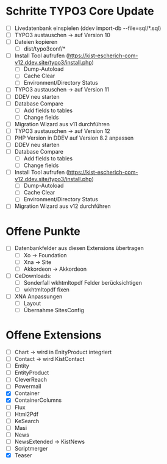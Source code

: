 # Schritte TYPO3 Core Update
- [ ] Livedatenbank einspielen (ddev import-db --file=sql/*.sql)
- [ ] TYPO3 austauschen -> auf Version 10
- [ ] Dateien kopieren
  - [ ] dist/typo3conf/*
- [ ] Install Tool aufrufen (https://kist-escherich-com-v12.ddev.site/typo3/install.php)
  - [ ] Dump-Autoload
  - [ ] Cache Clear
  - [ ] Environment/Directory Status
- [ ] TYPO3 austauschen -> auf Version 11
- [ ] DDEV neu starten
- [ ] Database Compare
  - [ ] Add fields to tables
  - [ ] Change fields
- [ ] Migration Wizard aus v11 durchführen
- [ ] TYPO3 austauschen -> auf Version 12
- [ ] PHP Version in DDEV auf Version 8.2 anpassen
- [ ] DDEV neu starten
- [ ] Database Compare
  - [ ] Add fields to tables
  - [ ] Change fields
- [ ] Install Tool aufrufen (https://kist-escherich-com-v12.ddev.site/typo3/install.php)
  - [ ] Dump-Autoload
  - [ ] Cache Clear
  - [ ] Environment/Directory Status
- [ ] Migration Wizard aus v12 durchführen

# Offene Punkte
- [ ] Datenbankfelder aus diesen Extensions übertragen
  - [ ] Xo -> Foundation
  - [ ] Xna -> Site
  - [ ] Akkordeon -> Akkordeon
- [ ] CeDownloads:
  - [ ] Sonderfall wkhtmltopdf Felder berücksichtigen
  - [ ] wkhtmltopdf fixen
- [ ] XNA Anpassungen
  - [ ] Layout
  - [ ] Übernahme SitesConfig

# Offene Extensions
- [ ] Chart -> wird in EnityProduct integriert
- [ ] Contact -> wird KistContact
- [ ] Entity
- [ ] EntityProduct
- [ ] CleverReach
- [ ] Powermail
- [x] Container
- [x] ContainerColumns
- [ ] Flux
- [ ] Html2Pdf
- [ ] KeSearch
- [ ] Masi
- [ ] News
- [ ] NewsExtended -> KistNews
- [ ] Scriptmerger
- [x] Teaser